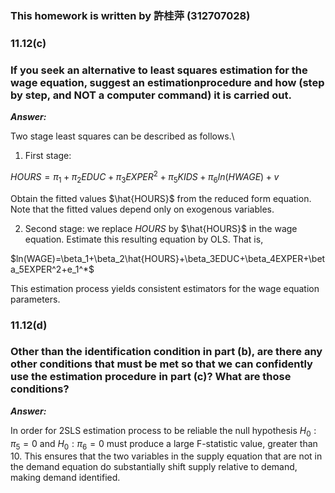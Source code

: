 ### This homework is written by 許桂萍 (312707028)
### 11.12(c)
### If you seek an alternative to least squares estimation for the wage equation, suggest an estimationprocedure and how (step by step, and NOT a computer command) it is carried out.

***Answer:***

Two stage least squares can be described as follows.\
1. First stage:

$HOURS=\pi_1+\pi_2 EDUC+\pi_3EXPER^2+\pi_5KIDS+\pi_6 ln(HWAGE)+v$

Obtain the fitted values $\hat{HOURS}$ from the reduced form equation. Note that the fitted values depend only on exogenous variables.

2. Second stage:
   we replace $HOURS$ by $\hat{HOURS}$ in the wage equation. Estimate this resulting equation by OLS. That is,

$ln(WAGE)=\beta_1+\beta_2\hat{HOURS}+\beta_3EDUC+\beta_4EXPER+\beta_5EXPER^2+e_1^*$

This estimation process yields consistent estimators for the wage equation parameters.


### 11.12(d)
### Other than the identification condition in part (b), are there any other conditions that must be met so that we can confidently use the estimation procedure in part (c)? What are those conditions?

***Answer:***

In order for 2SLS estimation process to be reliable the null hypothesis $H_0:\pi_5=0$ and $H_0:\pi_6=0$
must produce a large F-statistic value, greater than 10. This ensures that the two variables in the supply equation that are not in the demand equation do substantially shift supply relative to demand, making demand identified.
